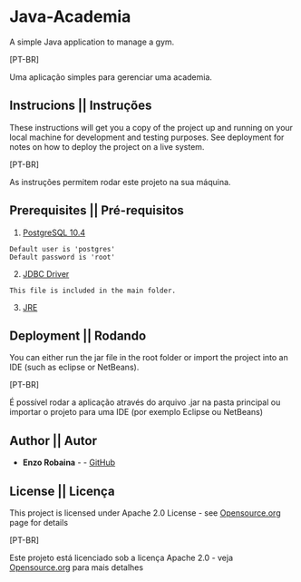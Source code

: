 # Java-Academia

A simple Java application to manage a gym.

[PT-BR]

Uma aplicação simples para gerenciar uma academia.

## Instrucions || Instruções

These instructions will get you a copy of the project up and running on your local machine for development and testing purposes. See deployment for notes on how to deploy the project on a live system.

[PT-BR]

As instruções permitem rodar este projeto na sua máquina.

## Prerequisites || Pré-requisitos

1) [PostgreSQL 10.4](https://www.postgresql.org/download/)

```
Default user is 'postgres'
Default password is 'root'
```

2) [JDBC Driver](https://jdbc.postgresql.org/)

```
This file is included in the main folder.
```

3) [JRE](http://www.oracle.com/technetwork/java/javase/downloads/jre8-downloads-2133155.html)


## Deployment || Rodando

You can either run the jar file in the root folder or import the project into an IDE (such as eclipse or NetBeans).

[PT-BR]

É possível rodar a aplicação através do arquivo .jar na pasta principal ou importar o projeto para uma IDE (por exemplo Eclipse ou NetBeans)

## Author || Autor 

* **Enzo Robaina** -  - [GitHub](https://github.com/EnzoRobaina)

## License || Licença

This project is licensed under Apache 2.0 License - see [Opensource.org](https://opensource.org/licenses/Apache-2.0) page for details

[PT-BR]

Este projeto está licenciado sob a licença Apache 2.0 - veja [Opensource.org](https://opensource.org/licenses/Apache-2.0) para mais detalhes

